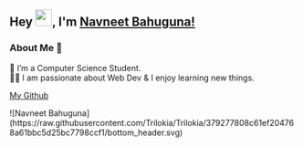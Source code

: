 ## Hey <img src="https://github.com/TheDudeThatCode/TheDudeThatCode/blob/master/Assets/Hi.gif" width="29px">, I'm [Navneet Bahuguna!](https://www.linkedin.com/in/code2me/)

### About Me 🚀
🌱 I’m a Computer Science Student. </br>
👨‍💻  I am passionate about Web Dev & I enjoy learning new things. </br>

[My Github](https://github.com/code2me)

</p>
![Navneet Bahuguna](https://raw.githubusercontent.com/Trilokia/Trilokia/379277808c61ef204768a61bbc5d25bc7798ccf1/bottom_header.svg)
<br>
</p>
